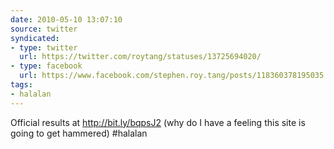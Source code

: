 ```yaml
---
date: 2010-05-10 13:07:10
source: twitter
syndicated:
- type: twitter
  url: https://twitter.com/roytang/statuses/13725694020/
- type: facebook
  url: https://www.facebook.com/stephen.roy.tang/posts/118360378195035
tags:
- halalan
---
```


Official results at http://bit.ly/bqpsJ2 (why do I have a feeling this site is going to get hammered) #halalan